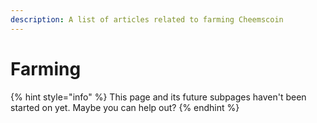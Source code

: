 ```yaml
---
description: A list of articles related to farming Cheemscoin
---
```


# Farming

{% hint style="info" %}
This page and its future subpages haven't been started on yet. Maybe you can help out?
{% endhint %}



